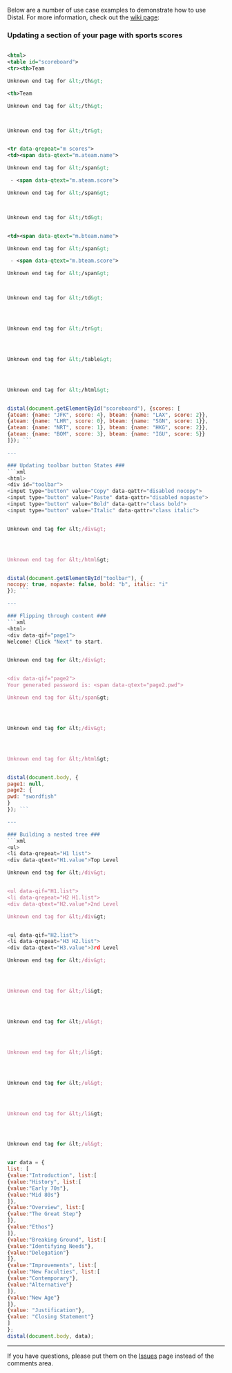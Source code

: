 Below are a number of use case examples to demonstrate how to use Distal. For more information, check out the [wiki page](http://code.google.com/p/distal/w/list):



### Updating a section of your page with sports scores ###
```xml

<html>
<table id="scoreboard">
<tr><th>Team

Unknown end tag for &lt;/th&gt;

<th>Team

Unknown end tag for &lt;/th&gt;



Unknown end tag for &lt;/tr&gt;


<tr data-qrepeat="m scores">
<td><span data-qtext="m.ateam.name">

Unknown end tag for &lt;/span&gt;

 - <span data-qtext="m.ateam.score">

Unknown end tag for &lt;/span&gt;



Unknown end tag for &lt;/td&gt;


<td><span data-qtext="m.bteam.name">

Unknown end tag for &lt;/span&gt;

 - <span data-qtext="m.bteam.score">

Unknown end tag for &lt;/span&gt;



Unknown end tag for &lt;/td&gt;




Unknown end tag for &lt;/tr&gt;




Unknown end tag for &lt;/table&gt;




Unknown end tag for &lt;/html&gt;

```
```javascript

distal(document.getElementById("scoreboard"), {scores: [
{ateam: {name: "JFK", score: 4}, bteam: {name: "LAX", score: 2}},
{ateam: {name: "LHR", score: 0}, bteam: {name: "SGN", score: 1}},
{ateam: {name: "NRT", score: 1}, bteam: {name: "HKG", score: 2}},
{ateam: {name: "BOM", score: 3}, bteam: {name: "IGU", score: 5}}
]}); ```

---

### Updating toolbar button States ###
```xml
<html>
<div id="toolbar">
<input type="button" value="Copy" data-qattr="disabled nocopy">
<input type="button" value="Paste" data-qattr="disabled nopaste">
<input type="button" value="Bold" data-qattr="class bold">
<input type="button" value="Italic" data-qattr="class italic">


Unknown end tag for &lt;/div&gt;




Unknown end tag for &lt;/html&gt;

```
```javascript

distal(document.getElementById("toolbar"), {
nocopy: true, nopaste: false, bold: "b", italic: "i"
}); ```

---

### Flipping through content ###
```xml
<html>
<div data-qif="page1">
Welcome! Click "Next" to start.


Unknown end tag for &lt;/div&gt;


<div data-qif="page2">
Your generated password is: <span data-qtext="page2.pwd"> 

Unknown end tag for &lt;/span&gt;




Unknown end tag for &lt;/div&gt;




Unknown end tag for &lt;/html&gt;

```
```javascript

distal(document.body, {
page1: null,
page2: {
pwd: "swordfish"
}
}); ```

---

### Building a nested tree ###
```xml
<ul>
<li data-qrepeat="H1 list">
<div data-qtext="H1.value">Top Level

Unknown end tag for &lt;/div&gt;


<ul data-qif="H1.list">
<li data-qrepeat="H2 H1.list">
<div data-qtext="H2.value">2nd Level

Unknown end tag for &lt;/div&gt;


<ul data-qif="H2.list">
<li data-qrepeat="H3 H2.list">
<div data-qtext="H3.value">3rd Level

Unknown end tag for &lt;/div&gt;




Unknown end tag for &lt;/li&gt;




Unknown end tag for &lt;/ul&gt;




Unknown end tag for &lt;/li&gt;




Unknown end tag for &lt;/ul&gt;




Unknown end tag for &lt;/li&gt;




Unknown end tag for &lt;/ul&gt;

```
```javascript

var data = {
list: [
{value:"Introduction", list:[
{value:"History", list:[
{value:"Early 70s"},
{value:"Mid 80s"}
]},
{value:"Overview", list:[
{value:"The Great Step"}
]},
{value:"Ethos"}
]},
{value:"Breaking Ground", list:[
{value:"Identifying Needs"},
{value:"Delegation"}
]},
{value:"Improvements", list:[
{value:"New Faculties", list:[
{value:"Contemporary"},
{value:"Alternative"}
]},
{value:"New Age"}
]},
{value: "Justification"},
{value: "Closing Statement"}
]
};
distal(document.body, data);
```

---

If you have questions, please put them on the [Issues](http://code.google.com/p/distal/issues/list) page instead of the comments area.